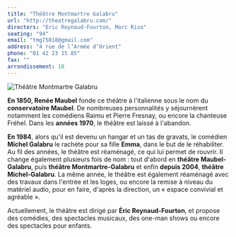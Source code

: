 ```yaml
---
title: "Théâtre Montmartre Galabru"
url: "http://theatregalabru.com/"
directors: "Eric Reynaud-Fourton, Marc Riso"
seating: "94"
email: "tmg75018@gmail.com"
address: "4 rue de l’Armée d’Orient"
phone: "01 42 23 15 85"
fax: ""
arrondissement: 18
---
```


![Théâtre Montmartre Galabru](../images/18eme/theatre-montmartre-galabru/theatre-montmartre-galabru-1.jpg)

**En 1850, Renée Maubel** fonde ce théâtre à l'italienne sous le nom du **conservatoire Maubel**. De nombreuses personnalités y séjournèrent notamment les comédiens Raimu et Pierre Fresnay, ou encore la chanteuse Fréhel. Dans les **années 1970**, le théâtre est laissé à l'abandon.

**En 1984**, alors qu'il est devenu un hangar et un tas de gravats, le comédien **Michel Galabru** le rachète pour sa fille **Emma**, dans le but de le réhabiliter. Au fil des années, le théâtre est réaménagé, ce qui lui permet de rouvrir. Il change également plusieurs fois de nom : tout d'abord en **théâtre Maubel-Galabru**, puis **théâtre Montmartre-Galabru** et enfin **depuis 2004**, **théâtre Michel-Galabru**. La même année, le théâtre est également réaménagé avec des travaux dans l'entrée et les loges, ou encore la remise à niveau du matériel audio, pour en faire, d'après la direction, un « espace convivial et agréable ».

Actuellement, le théâtre est dirigé par **Éric Reynaud-Fourton**, et propose des comédies, des spectacles musicaux, des one-man shows ou encore des spectacles pour enfants.


